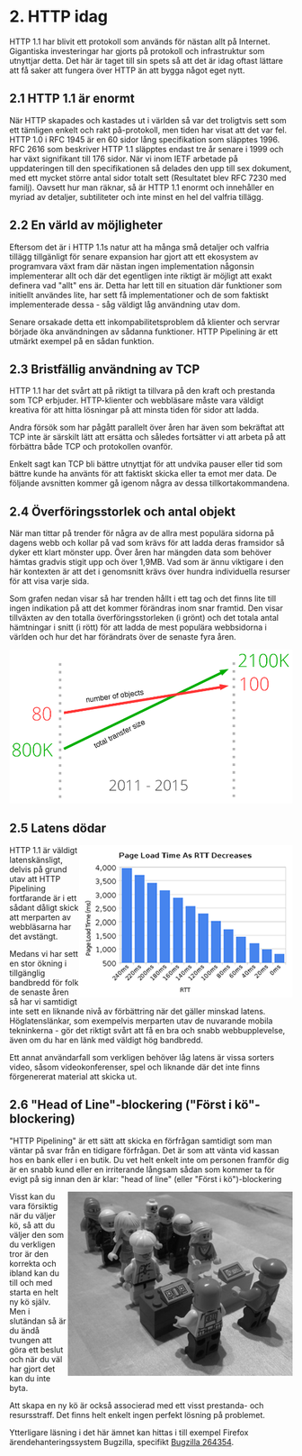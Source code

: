 # 2. HTTP idag

HTTP 1.1 har blivit ett protokoll som används för nästan allt på Internet. 
Gigantiska investeringar har gjorts på protokoll och infrastruktur som
utnyttjar detta. Det här är taget till sin spets så att det är idag oftast
lättare att få saker att fungera över HTTP än att bygga något eget nytt. 

## 2.1 HTTP 1.1 är enormt

När HTTP skapades och kastades ut i världen så var det troligtvis sett 
som ett tämligen enkelt och rakt på-protokoll, men tiden har visat att det 
var fel. HTTP 1.0 i RFC 1945 är en 60 sidor lång specifikation som 
släpptes 1996. RFC 2616 som beskriver HTTP 1.1 släpptes endast tre år 
senare i 1999 och har växt signifikant till 176 sidor. När vi inom IETF 
arbetade på uppdateringen till den specifikationen så delades den upp till 
sex dokument, med ett mycket större antal sidor totalt sett (Resultatet 
blev RFC 7230 med familj). Oavsett hur man räknar, så är HTTP 1.1 enormt 
och innehåller en myriad av detaljer, subtiliteter och inte minst en hel 
del valfria tillägg. 

## 2.2 En värld av möjligheter

Eftersom det är i HTTP 1.1s natur att ha många små detaljer och valfria 
tillägg tillgänligt för senare expansion har gjort att ett ekosystem av 
programvara växt fram där nästan ingen implementation någonsin 
implementerar allt och där det egentligen inte riktigt är möjligt att 
exakt definera vad "allt" ens är. Detta har lett till en situation där 
funktioner som initiellt användes lite, 
har sett få implementationer och de som faktiskt implementerade dessa - såg 
väldigt låg användning utav dom.

Senare orsakade detta ett inkompabilitetsproblem då klienter och servrar
började öka användningen av sådanna funktioner. HTTP Pipelining är ett 
utmärkt exempel på en sådan funktion. 

## 2.3 Bristfällig användning av TCP 

HTTP 1.1 har det svårt att på riktigt ta tillvara på den kraft och
prestanda som TCP erbjuder. HTTP-klienter och webbläsare måste vara 
väldigt kreativa för att hitta lösningar på att minsta tiden för sidor 
att ladda.

Andra försök som har pågått parallelt över åren har även som bekräftat 
att TCP inte är särskilt lätt att ersätta och således fortsätter vi att 
arbeta på att förbättra både TCP och protokollen ovanför.

Enkelt sagt kan TCP bli bättre utnyttjat för att undvika pauser eller tid 
som bättre kunde ha använts för att faktiskt skicka eller ta emot mer data. 
De följande avsnitten kommer gå igenom några av dessa tillkortakommandena.

## 2.4 Överföringsstorlek och antal objekt

När man tittar på trender för några av de allra mest populära sidorna på 
dagens webb och kollar på vad som krävs för att ladda deras framsidor 
så dyker ett klart mönster upp. Över åren har mängden data som behöver 
hämtas gradvis stigit upp och över 1,9MB. Vad som är ännu viktigare i den 
här kontexten är att det i genomsnitt krävs över hundra individuella 
resurser för att visa varje sida.

Som grafen nedan visar så har trenden hållt i ett tag och det finns lite till
ingen indikation på att det kommer förändras inom snar framtid. Den visar
tillväxten av den totalla överföringsstorleken (i grönt) och det totala 
antal hämtningar i snitt (i rött) för att ladda de mest populära 
webbsidorna i världen och hur det har förändrats över de senaste fyra
åren.

![transfer size growth](https://raw.githubusercontent.com/bagder/http2-explained/master/images/transfer-size-growth.png) 

## 2.5 Latens dödar

<img style="float: right;" src="https://raw.githubusercontent.com/bagder/http2-explained/master/images/page-load-time-rtt-decreases.png" />

HTTP 1.1 är väldigt latenskänsligt, delvis på grund utav att HTTP
Pipelining fortfarande är i ett sådant dåligt skick att merparten av 
webbläsarna har det avstängt.

Medans vi har sett en stor ökning i tillgänglig bandbredd för folk de 
senaste åren så har vi samtidigt inte sett en liknande nivå av 
förbättring när det gäller minskad latens. Höglatenslänkar, som 
exempelvis merparten utav de nuvarande mobila tekninkerna - gör det 
riktigt svårt att få en bra och snabb webbupplevelse, även om du har 
en länk med väldigt hög bandbredd. 

Ett annat användarfall som verkligen behöver låg latens är vissa sorters
video, såsom videokonferenser, spel och liknande där det inte finns 
förgenererat material att skicka ut. 

## 2.6 "Head of Line"-blockering ("Först i kö"-blockering)

"HTTP Pipelining" är ett sätt att skicka en förfrågan samtidigt som man 
väntar på svar från en tidigare förfrågan. Det är som att vänta vid 
kassan hos en bank eller i en butik. Du vet helt enkelt inte om personen
framför dig är en snabb kund eller en irriterande långsam sådan som 
kommer ta för evigt på sig innan den är klar: "head of line" (eller
"Först i kö")-blockering

<img style="float: right;" src="https://raw.githubusercontent.com/bagder/http2-explained/master/images/head-of-line-blocking.jpg" />

Visst kan du vara försiktig när du väljer kö, så att du väljer den som 
du verkligen tror är den korrekta och ibland kan du till och med starta 
en helt ny kö själv. Men i slutändan så är du ändå tvungen att göra 
ett beslut och när du väl har gjort det kan du inte byta.

Att skapa en ny kö är också associerad med ett visst prestanda- och
resursstraff. Det finns helt enkelt ingen perfekt lösning på problemet.

Ytterligare läsning i det här ämnet kan hittas i till exempel Firefox
ärendehanteringssystem Bugzilla, specifikt [Bugzilla 264354](https://bugzilla.mozilla.org/show_bug.cgi?id=264354).

